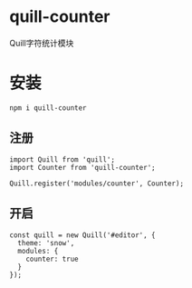 # quill-counter

Quill字符统计模块

# 安装

```
npm i quill-counter
```

## 注册

```
import Quill from 'quill';
import Counter from 'quill-counter';

Quill.register('modules/counter', Counter);
```

## 开启

```
const quill = new Quill('#editor', {
  theme: 'snow',
  modules: {
    counter: true
  }
});
```
